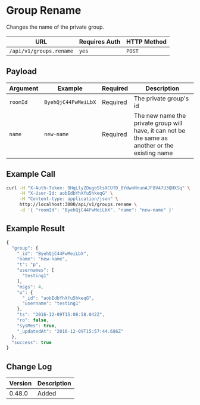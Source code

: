 # Group Rename

Changes the name of the private group.

| URL                     | Requires Auth | HTTP Method |
| ----------------------- | ------------- | ----------- |
| `/api/v1/groups.rename` | `yes`         | `POST`      |

## Payload

| Argument | Example             | Required | Description                                                                                      |
| -------- | ------------------- | -------- | ------------------------------------------------------------------------------------------------ |
| `roomId` | `ByehQjC44FwMeiLbX` | Required | The private group's id                                                                           |
| `name`   | `new-name`          | Required | The new name the private group will have, it can not be the same as another or the existing name |

## Example Call

```bash
curl -H "X-Auth-Token: 9HqLlyZOugoStsXCUfD_0YdwnNnunAJF8V47U3QHXSq" \
     -H "X-User-Id: aobEdbYhXfu5hkeqG" \
     -H "Content-type: application/json" \
     http://localhost:3000/api/v1/groups.rename \
     -d '{ "roomId": "ByehQjC44FwMeiLbX", "name": "new-name" }'
```

## Example Result

```javascript
{
  "group": {
    "_id": "ByehQjC44FwMeiLbX",
    "name": "new-name",
    "t": "p",
    "usernames": [
      "testing1"
    ],
    "msgs": 4,
    "u": {
      "_id": "aobEdbYhXfu5hkeqG",
      "username": "testing1"
    },
    "ts": "2016-12-09T15:08:58.042Z",
    "ro": false,
    "sysMes": true,
    "_updatedAt": "2016-12-09T15:57:44.686Z"
  },
  "success": true
}
```

## Change Log

| Version | Description |
| ------- | ----------- |
| 0.48.0  | Added       |
